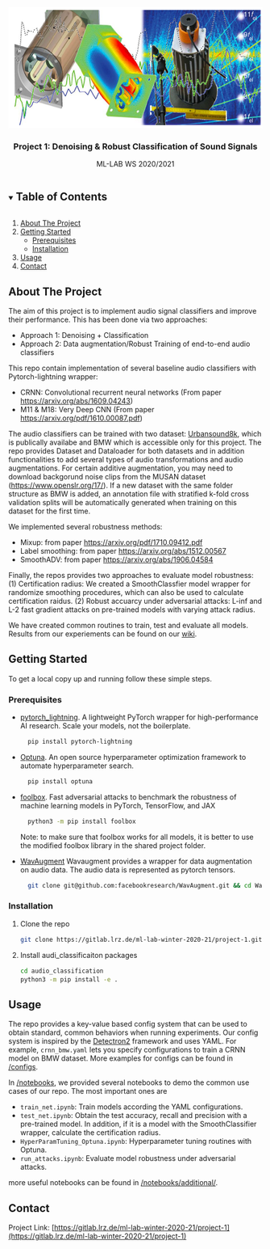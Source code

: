 <!-- PROJECT LOGO -->
<br />
<p align="center">
  <a href="https://gitlab.lrz.de/ml-lab-winter-2020-21/project-1">
    <img src="images/logo.png" alt="Logo" width="600" height="240">
  </a>

  <h3 align="center">Project 1: Denoising & Robust Classification of Sound Signals</h3>

  <p align="center">
    ML-LAB WS 2020/2021
    <br />
  </p>
</p>



<!-- TABLE OF CONTENTS -->
<details open="open">
  <summary><h2 style="display: inline-block">Table of Contents</h2></summary>
  <ol>
    <li>
      <a href="#about-the-project">About The Project</a>
    </li>
    <li>
      <a href="#getting-started">Getting Started</a>
      <ul>
        <li><a href="#prerequisites">Prerequisites</a></li>
        <li><a href="#installation">Installation</a></li>
      </ul>
    </li>
    <li><a href="#usage">Usage</a></li>
    <li><a href="#contact">Contact</a></li>
  </ol>
</details>



<!-- ABOUT THE PROJECT -->
## About The Project

The aim of this project is to implement audio signal classifiers and improve their performance. This has been done via two approaches:

- Approach 1: Denoising + Classification
- Approach 2: Data augmentation/Robust Training of end-to-end audio classifiers

This repo contain implementation of several baseline audio classifiers with Pytorch-lightning wrapper:
- CRNN: Convolutional recurrent neural networks (From paper https://arxiv.org/abs/1609.04243)
- M11 & M18: Very Deep CNN (From paper https://arxiv.org/pdf/1610.00087.pdf)

The audio classifiers can be trained with two dataset: [Urbansound8k](https://urbansounddataset.weebly.com/urbansound8k.html), 
which is publically availabe and BMW which is accessible only for this project. The repo provides Dataset and Dataloader for both datasets and in addition 
functionalities to add several types of audio transformations and audio augmentations. For certain additive augmentation, you may need to download 
backgorund noise clips from the MUSAN dataset (https://www.openslr.org/17/). If a new dataset with the same folder structure as BMW is added, an annotation file 
with stratified k-fold cross validation splits will be automatically generated  when training on this dataset for the first time.

We implemented several robustness methods:
- Mixup: from paper https://arxiv.org/pdf/1710.09412.pdf
- Label smoothing: from paper https://arxiv.org/abs/1512.00567
- SmoothADV: from paper https://arxiv.org/abs/1906.04584

Finally, the repos provides two approaches to evaluate model robustness: (1) Certification radius: We created a SmoothClassfier
model wrapper for randomize smoothing procedures, which can also be used to calculate certification raidus. (2) Robust accuarcy 
under adversarial attacks: L-inf and L-2 fast gradient attacks on pre-trained models with varying attack radius.


We have created common routines to train, test and evaluate all models. Results from our experiements can be found on our [wiki](https://wiki.tum.de/display/mllab/Final+Results).

<!-- GETTING STARTED -->
## Getting Started

To get a local copy up and running follow these simple steps.

### Prerequisites

* [pytorch_lightning](https://github.com/PyTorchLightning/pytorch-lightning). A lightweight PyTorch wrapper for high-performance AI research. Scale your models, not the boilerplate.
  ```sh
    pip install pytorch-lightning
  ```
* [Optuna](https://optuna.org/). An open source hyperparameter optimization framework to automate hyperparameter search.
  ```sh
    pip install optuna
  ```
  
* [foolbox](https://foolbox.jonasrauber.de/). Fast adversarial attacks to benchmark the robustness of machine learning models in PyTorch, TensorFlow, and JAX
  ```sh
    python3 -m pip install foolbox
  ```
  Note: to make sure that foolbox works for all models, it is better to use the modified foolbox library in the shared project folder.
  
* [WavAugment](https://github.com/facebookresearch/WavAugment) Wavaugment provides a wrapper for data augmentation on audio data. The audio data is represented as pytorch tensors.
  ```sh
    git clone git@github.com:facebookresearch/WavAugment.git && cd WavAugment && python setup.py develop
  ```
  
  
### Installation

1. Clone the repo
   ```sh
   git clone https://gitlab.lrz.de/ml-lab-winter-2020-21/project-1.git
   ```
2. Install audi_classificaiton packages
   ```sh
   cd audio_classification
   python3 -m pip install -e .
   ```



<!-- USAGE EXAMPLES -->
## Usage

The repo provides a key-value based config system that can be used to obtain standard, common behaviors when running experiments.
Our config system is inspired by the [Detectron2](https://github.com/facebookresearch/detectron2) framework  and uses YAML. For example, `crnn_bmw.yaml` 
lets you specify configurations to train a CRNN model on BMW dataset. 
More examples for configs can be found in [/configs](audio_classification/configs).

In [/notebooks](notebooks), we provided several notebooks to demo the common use cases of our repo. The most important ones are 

- `train_net.ipynb`: Train models according the YAML configurations.
- `test_net.ipynb`: Obtain the test accuracy, recall and precision with a pre-trained model. 
In addition, if it is a model with the SmoothClassifier wrapper, calculate the certification radius.
- `HyperParamTuning_Optuna.ipynb`: Hyperparameter tuning routines with Optuna.
- `run_attacks.ipynb`: Evaluate model robustness under adversarial attacks.

more useful notebooks can be found in [/notebooks/additional/](notebooks/additional).
<!-- CONTACT -->
## Contact

Project Link: [https://gitlab.lrz.de/ml-lab-winter-2020-21/project-1](https://gitlab.lrz.de/ml-lab-winter-2020-21/project-1)
